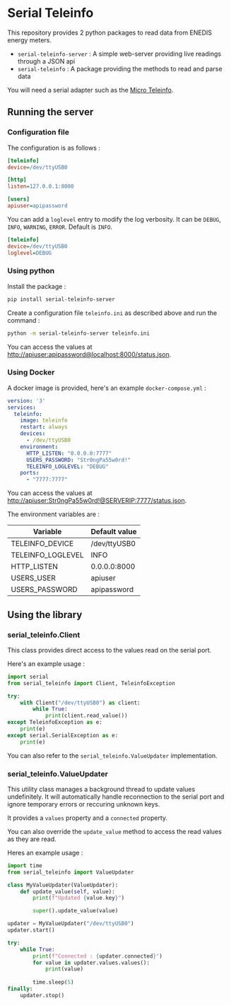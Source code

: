 # Serial Teleinfo

This repository provides 2 python packages to read data from ENEDIS energy meters.

- `serial-teleinfo-server` : A simple web-server providing live readings through a JSON api
- `serial-teleinfo` : A package providing the methods to read and parse data

You will need a serial adapter such as the [Micro Teleinfo](https://www.tindie.com/products/hallard/micro-teleinfo-v20/).

## Running the server

### Configuration file

The configuration is as follows :

```ini
[teleinfo]
device=/dev/ttyUSB0

[http]
listen=127.0.0.1:8000

[users]
apiuser=apipassword
```

You can add a `loglevel` entry to modify the log verbosity. It can be `DEBUG`, `INFO`, `WARNING`, `ERROR`. Default is `INFO`.

```ini
[teleinfo]
device=/dev/ttyUSB0
loglevel=DEBUG
```

### Using python

Install the package :

```bash
pip install serial-teleinfo-server
```

Create a configuration file `teleinfo.ini` as described above and run the command :

```bash
python -m serial-teleinfo-server teleinfo.ini
```

You can access the values at [http://apiuser:apipassword@localhost:8000/status.json](http://apiuser:apipassword@localhost:8000/status.json).

### Using Docker

A docker image is provided, here's an example `docker-compose.yml` :

```yaml
version: '3'
services:
  teleinfo:
    image: teleinfo
    restart: always
    devices:
      - /dev/ttyUSB0
    environment:
      HTTP_LISTEN: "0.0.0.0:7777"
      USERS_PASSWORD: "Str0ngPa55w0rd!"
      TELEINFO_LOGLEVEL: "DEBUG"
    ports:
      - "7777:7777"
```

You can access the values at [http://apiuser:Str0ngPa55w0rd!@SERVERIP:7777/status.json](http://apiuser:Str0ngPa55w0rd!@SERVERIP:7777/status.json).

The environment variables are :

| Variable          | Default value |
|-------------------|---------------|
| TELEINFO_DEVICE   | /dev/ttyUSB0  |
| TELEINFO_LOGLEVEL | INFO          |
| HTTP_LISTEN       | 0.0.0.0:8000  |
| USERS_USER        | apiuser       |
| USERS_PASSWORD    | apipassword   |


## Using the library

### serial_teleinfo.Client

This class provides direct access to the values read on the serial port.

Here's an example usage :

```python
import serial
from serial_teleinfo import Client, TeleinfoException

try:
    with Client("/dev/ttyUSB0") as client:
        while True:
            print(client.read_value())
except TeleinfoException as e:
    print(e)
except serial.SerialException as e:
    print(e)
```

You can also refer to the `serial_teleinfo.ValueUpdater` implementation.

### serial_teleinfo.ValueUpdater

This utility class manages a background thread to update values undefinitely.
It will automatically handle reconnection to the serial port and ignore temporary errors or
reccuring unknown keys.

It provides a `values` property and a `connected` property.

You can also override the `update_value` method to access the read values as they are read.

Heres an example usage :

```python
import time
from serial_teleinfo import ValueUpdater

class MyValueUpdater(ValueUpdater):
    def update_value(self, value):
        print(f"Updated {value.key}")

        super().update_value(value)

updater = MyValueUpdater("/dev/ttyUSB0")
updater.start()

try:
    while True:
        print(f"Connected : {updater.connected}")
        for value in updater.values.values():
            print(value)
        
        time.sleep(5)
finally:
    updater.stop()
```
